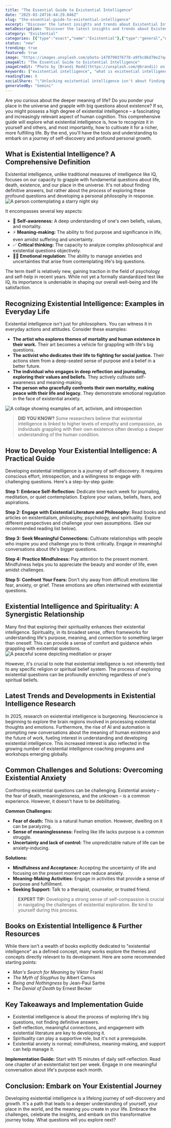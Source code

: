 ```yaml
---
title: "The Essential Guide to Existential Intelligence"
date: "2025-03-24T16:44:29.046Z"
slug: "the-essential-guide-to-existential-intelligence"
excerpt: "Discover the latest insights and trends about Existential Intelligence. This comprehensive guide covers everything you need to know about Existential Intelligence in 2025."
metaDescription: "Discover the latest insights and trends about Existential Intelligence. This comprehensive guide covers everything you need to know about Existential Intel..."
category: "Existential"
categories: [{"type":"exact","name":"Existential"},{"type":"general","name":"Philosophy"},{"type":"medium","name":"Cognitive Science"},{"type":"specific","name":"Moral Reasoning"},{"type":"niche","name":"Virtue Ethics"}]
status: "new"
trending: true
featured: true
image: "https://images.unsplash.com/photo-1470790376778-a9fbc86d70e2?q=85&w=1200&fit=max&fm=webp&auto=compress"
imageAlt: "The Essential Guide to Existential Intelligence"
imageCredit: "Photo by [Brandi Redd](https://unsplash.com/@brandi1) on Unsplash"
keywords: ["existential intelligence", "what is existential intelligence", "existential intelligence definition", "existential intelligence examples", "how to develop existential intelligence", "existential intelligence test", "books on existential intelligence", "existential intelligence and spirituality", "improve existential intelligence", "existential intelligence coaching"]
readingTime: 6
socialShare: "\"Unlocking existential intelligence isn't about finding all the answers; it's about embracing the journey of asking the right questions.  What truly matters to you?\""
generatedBy: "Gemini"
---
```




Are you curious about the deeper meaning of life? Do you ponder your place in the universe and grapple with big questions about existence?  If so, you might possess a high degree of existential intelligence – a fascinating and increasingly relevant aspect of human cognition.  This comprehensive guide will explore what existential intelligence is, how to recognize it in yourself and others, and most importantly, how to cultivate it for a richer, more fulfilling life.  By the end, you'll have the tools and understanding to embark on a journey of self-discovery and profound personal growth.

## What is Existential Intelligence? A Comprehensive Definition

Existential intelligence, unlike traditional measures of intelligence like IQ, focuses on our capacity to grapple with fundamental questions about life, death, existence, and our place in the universe. It's not about finding definitive answers, but rather about the *process* of exploring these profound questions and developing a personal philosophy in response.  ![A person contemplating a starry night sky](https://images.unsplash.com/photo-1451187580459-43490279c0fa?q=85&w=1200&fit=max&fm=webp&auto=compress)

It encompasses several key aspects:

* 🔑 **Self-awareness:** A deep understanding of one's own beliefs, values, and mortality.
* ⚡ **Meaning-making:** The ability to find purpose and significance in life, even amidst suffering and uncertainty.
* ✅ **Critical thinking:**  The capacity to analyze complex philosophical and existential questions objectively.
* 🧘‍♀️ **Emotional regulation:**  The ability to manage anxieties and uncertainties that arise from contemplating life's big questions.

The term itself is relatively new, gaining traction in the field of psychology and self-help in recent years.  While not yet a formally standardized test like IQ, its importance is undeniable in shaping our overall well-being and life satisfaction.

## Recognizing Existential Intelligence: Examples in Everyday Life

Existential intelligence isn't just for philosophers. You can witness it in everyday actions and attitudes.  Consider these examples:

* **The artist who explores themes of mortality and human existence in their work.**  Their art becomes a vehicle for grappling with life's big questions.
* **The activist who dedicates their life to fighting for social justice.** Their actions stem from a deep-seated sense of purpose and a belief in a better future.
* **The individual who engages in deep reflection and journaling, exploring their values and beliefs.** They actively cultivate self-awareness and meaning-making.
* **The person who gracefully confronts their own mortality, making peace with their life and legacy.** They demonstrate emotional regulation in the face of existential anxiety.

![A collage showing examples of art, activism, and introspection](https://images.unsplash.com/photo-1484417894907-623942c8ee29?q=85&w=1200&fit=max&fm=webp&auto=compress)

> **DID YOU KNOW?** Some researchers believe that existential intelligence is linked to higher levels of empathy and compassion, as individuals grappling with their own existence often develop a deeper understanding of the human condition.

## How to Develop Your Existential Intelligence: A Practical Guide

Developing existential intelligence is a journey of self-discovery. It requires conscious effort, introspection, and a willingness to engage with challenging questions. Here's a step-by-step guide:

**Step 1:**  **Embrace Self-Reflection:** Dedicate time each week for journaling, meditation, or quiet contemplation.  Explore your values, beliefs, fears, and aspirations.

**Step 2:** **Engage with Existential Literature and Philosophy:** Read books and articles on existentialism, philosophy, psychology, and spirituality. Explore different perspectives and challenge your own assumptions.  (See our recommended reading list below).

**Step 3:** **Seek Meaningful Connections:** Cultivate relationships with people who inspire you and challenge you to think critically.  Engage in meaningful conversations about life's bigger questions.

**Step 4:** **Practice Mindfulness:** Pay attention to the present moment.  Mindfulness helps you to appreciate the beauty and wonder of life, even amidst challenges.

**Step 5:** **Confront Your Fears:**  Don't shy away from difficult emotions like fear, anxiety, or grief.  These emotions are often intertwined with existential questions.

##  Existential Intelligence and Spirituality: A Synergistic Relationship

Many find that exploring their spirituality enhances their existential intelligence.  Spirituality, in its broadest sense, offers frameworks for understanding life's purpose, meaning, and connection to something larger than oneself.  This can provide a sense of comfort and guidance when grappling with existential questions. ![A peaceful scene depicting meditation or prayer](https://images.unsplash.com/photo-1517976487492-5750f3195933?q=85&w=1200&fit=max&fm=webp&auto=compress)

However, it's crucial to note that existential intelligence is not inherently tied to any specific religion or spiritual belief system.  The process of exploring existential questions can be profoundly enriching regardless of one's spiritual beliefs.

##  Latest Trends and Developments in Existential Intelligence Research

In 2025, research on existential intelligence is burgeoning.  Neuroscience is beginning to explore the brain regions involved in processing existential thoughts and emotions.  Furthermore, the rise of AI and automation is prompting new conversations about the meaning of human existence and the future of work, fueling interest in understanding and developing existential intelligence.  This increased interest is also reflected in the growing number of existential intelligence coaching programs and workshops emerging globally.

## Common Challenges and Solutions: Overcoming Existential Anxiety

Confronting existential questions can be challenging.  Existential anxiety – the fear of death, meaninglessness, and the unknown – is a common experience.  However, it doesn't have to be debilitating.

**Common Challenges:**

* **Fear of death:**  This is a natural human emotion.  However, dwelling on it can be paralyzing.
* **Sense of meaninglessness:**  Feeling like life lacks purpose is a common struggle.
* **Uncertainty and lack of control:**  The unpredictable nature of life can be anxiety-inducing.

**Solutions:**

* **Mindfulness and Acceptance:**  Accepting the uncertainty of life and focusing on the present moment can reduce anxiety.
* **Meaning-Making Activities:**  Engage in activities that provide a sense of purpose and fulfillment.
* **Seeking Support:**  Talk to a therapist, counselor, or trusted friend.



> **EXPERT TIP:**  Developing a strong sense of self-compassion is crucial in navigating the challenges of existential exploration.  Be kind to yourself during this process.

##  Books on Existential Intelligence & Further Resources

While there isn't a wealth of books explicitly dedicated to "existential intelligence" as a defined concept, many works explore the themes and concepts directly relevant to its development.  Here are some recommended starting points:

* *Man's Search for Meaning* by Viktor Frankl
* *The Myth of Sisyphus* by Albert Camus
* *Being and Nothingness* by Jean-Paul Sartre
* *The Denial of Death* by Ernest Becker

## Key Takeaways and Implementation Guide

* Existential intelligence is about the process of exploring life's big questions, not finding definitive answers.
*  Self-reflection, meaningful connections, and engagement with existential literature are key to developing it.
*  Spirituality can play a supportive role, but it's not a prerequisite.
*  Existential anxiety is normal; mindfulness, meaning-making, and support can help manage it.

**Implementation Guide:**  Start with 15 minutes of daily self-reflection.  Read one chapter of an existentialist text per week.  Engage in one meaningful conversation about life's purpose each month.

##  Conclusion: Embark on Your Existential Journey

Developing existential intelligence is a lifelong journey of self-discovery and growth.  It's a path that leads to a deeper understanding of yourself, your place in the world, and the meaning you create in your life.  Embrace the challenges, celebrate the insights, and embark on this transformative journey today.  What questions will you explore next?

